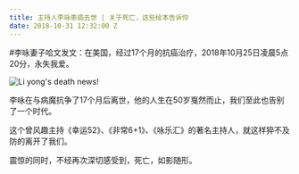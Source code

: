 ```yaml
---
title: 主持人李咏患癌去世 | 关于死亡，这些绘本告诉你
date: 2018-10-31 12:32:00 Z
---
```


#李咏妻子哈文发文：在美国，经过17个月的抗癌治疗，2018年10月25日凌晨5点20分，永失我爱。

![Li yong's death news!](/uploads/CFP450910918-600x400.jpg "Liyong")

李咏在与病魔抗争了17个月后离世，他的人生在50岁戛然而止，我们至此也告别了一个时代。


这个曾风趣主持《幸运52》、《非常6+1》、《咏乐汇》的著名主持人，就这样猝不及防的离开了我们。

震惊的同时，不经再次深切感受到，死亡，如影随形。


